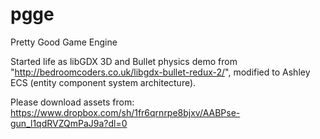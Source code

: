 # pgge

Pretty Good Game Engine

Started life as libGDX 3D and Bullet physics demo from "http://bedroomcoders.co.uk/libgdx-bullet-redux-2/", 
modified to Ashley ECS (entity component system architecture).

Please download assets from:
https://www.dropbox.com/sh/1fr6qrnrpe8bjxv/AABPse-gun_l1qdRVZQmPaJ9a?dl=0
